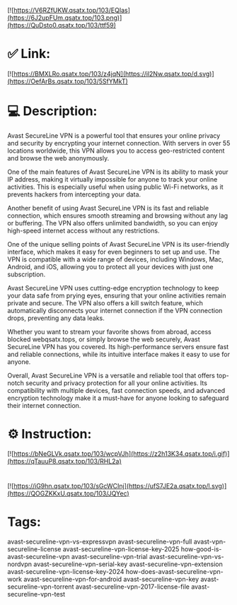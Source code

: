 [![https://V6RZfUKW.qsatx.top/103/EQIas](https://6J2upFUm.qsatx.top/103.png)](https://QuDsto0.qsatx.top/103/ttf59)
# ✅ Link:
[![https://BMXLRo.qsatx.top/103/z4jqN](https://il2Nw.qsatx.top/d.svg)](https://OefArBs.qsatx.top/103/5SfYMkT)
# 💻 Description:
Avast SecureLine VPN is a powerful tool that ensures your online privacy and security by encrypting your internet connection. With servers in over 55 locations worldwide, this VPN allows you to access geo-restricted content and browse the web anonymously.

One of the main features of Avast SecureLine VPN is its ability to mask your IP address, making it virtually impossible for anyone to track your online activities. This is especially useful when using public Wi-Fi networks, as it prevents hackers from intercepting your data.

Another benefit of using Avast SecureLine VPN is its fast and reliable connection, which ensures smooth streaming and browsing without any lag or buffering. The VPN also offers unlimited bandwidth, so you can enjoy high-speed internet access without any restrictions.

One of the unique selling points of Avast SecureLine VPN is its user-friendly interface, which makes it easy for even beginners to set up and use. The VPN is compatible with a wide range of devices, including Windows, Mac, Android, and iOS, allowing you to protect all your devices with just one subscription.

Avast SecureLine VPN uses cutting-edge encryption technology to keep your data safe from prying eyes, ensuring that your online activities remain private and secure. The VPN also offers a kill switch feature, which automatically disconnects your internet connection if the VPN connection drops, preventing any data leaks.

Whether you want to stream your favorite shows from abroad, access blocked webqsatx.tops, or simply browse the web securely, Avast SecureLine VPN has you covered. Its high-performance servers ensure fast and reliable connections, while its intuitive interface makes it easy to use for anyone.

Overall, Avast SecureLine VPN is a versatile and reliable tool that offers top-notch security and privacy protection for all your online activities. Its compatibility with multiple devices, fast connection speeds, and advanced encryption technology make it a must-have for anyone looking to safeguard their internet connection.

# ⚙️ Instruction:
[![https://bNeGLVk.qsatx.top/103/wcpVJh](https://z2h13K34.qsatx.top/i.gif)](https://qTauuP8.qsatx.top/103/RHL2a)
#
[![https://iG9hn.qsatx.top/103/sGcWCInj](https://ufS7JE2a.qsatx.top/l.svg)](https://QOGZKKxU.qsatx.top/103/JQYec)
# Tags:
avast-secureline-vpn-vs-expressvpn avast-secureline-vpn-full avast-vpn-secureline-license avast-secureline-vpn-license-key-2025 how-good-is-avast-secureline-vpn avast-secureline-vpn-trial avast-secureline-vpn-vs-nordvpn avast-secureline-vpn-serial-key avast-secureline-vpn-extension avast-secureline-vpn-license-key-2024 how-does-avast-secureline-vpn-work avast-secureline-vpn-for-android avast-secureline-vpn-key avast-secureline-vpn-torrent avast-secureline-vpn-2017-license-file avast-secureline-vpn-test





